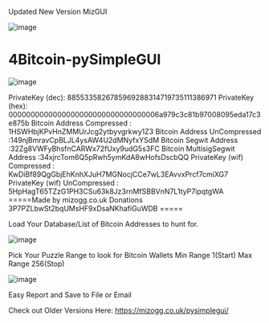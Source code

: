Updated New Version MizGUI

![image](https://user-images.githubusercontent.com/88630056/192166710-08b44c1d-029c-42af-b619-2d5e4e2305d9.png)

# 4Bitcoin-pySimpleGUI

![image](https://user-images.githubusercontent.com/88630056/140625447-ab946823-05c1-47a0-b9cd-856df3da48e0.png)

PrivateKey (dec): 8855335826785969288314719735111386971
PrivateKey (hex): 0000000000000000000000000000000006a979c3c81b97008095eda17c3e875b
Bitcoin Address Compressed : 1HSWHbjKPvHnZMMUrJcg2ytbyvgrkwy1Z3
Bitcoin Address UnCompressed :149njBmravCpBLJL4ysAW4U2dMNyfxYSdM
Bitcoin Segwit Address       :32Zg8VWFyBhsfnCARWx72fUxy9udG5s3FC
Bitcoin MultisigSegwit Address       :34xjrcTom6Q5pRwh5ymKdA8wHofsDscbQQ
PrivateKey (wif) Compressed : KwDiBf89QgGbjEhKnhXJuH7MGNocjCCe7wL3EAvvxPrcf7cmiXG7
PrivateKey (wif) UnCompressed : 5HpHagT65TZzG1PH3CSu63k8Jz3rnMfSBBVnN7L1tyP7ipqtgWA
 =====Made by mizogg.co.uk Donations 3P7PZLbwSt2bqUMsHF9xDsaNKhafiGuWDB =====
 
Load Your Database/List of Bitcoin Addresses to hunt for.

![image](https://user-images.githubusercontent.com/88630056/140624989-8b625c73-d733-4bcc-9622-2b075a821a0c.png)

Pick Your Puzzle Range to look for Bitcoin Wallets Min Range 1(Start) Max Range 256(Stop)

![image](https://user-images.githubusercontent.com/88630056/140625011-29a4f296-e752-4405-8fd0-976b002ce2a2.png)

Easy Report and Save to File or Email

Check out Older Versions Here:   https://mizogg.co.uk/pysimplegui/
